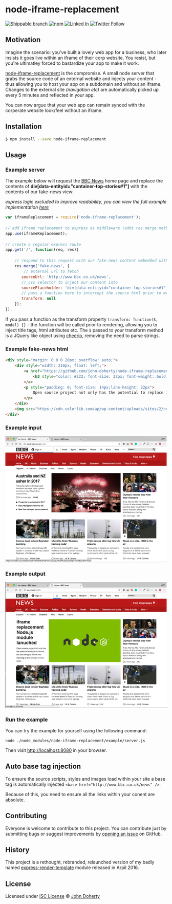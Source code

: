# node-iframe-replacement
[![Shippable branch](https://img.shields.io/shippable/5869721607d5371300747182/master.svg)](https://app.shippable.com/projects/5869721607d5371300747182) [![npm](https://img.shields.io/npm/dt/node-iframe-replacement.svg)](https://www.npmjs.com/package/node-iframe-replacement) [![Linked In](https://img.shields.io/badge/Linked-In-blue.svg)](https://www.linkedin.com/in/john-i-doherty) [![Twitter Follow](https://img.shields.io/twitter/follow/espadrine.svg?style=social&label=Follow&style=plastic)](https://twitter.com/CambridgeMVP)

## Motivation
Imagine the scenario: you've built a lovely web app for a business, who later insists it goes live within an iframe of their corp website. You resist, but you're ultimatley forced to bastardize your app to make it work. 

[node-iframe-replacement](https://github.com/john-doherty/node-iframe-replacement) is the compromise. A small node server that grabs the source code of an external website and injects your content - thus allowing you to host your app on a subdomain and without an iframe. Changes to the external site _(navigation etc)_ are automatically picked up every 5 minutes and reflected in your app.

You can now argue that your web app can remain synced with the corperate website look/feel without an iframe.


## Installation

```bash
$ npm install --save node-iframe-replacement
```

## Usage

### Example server

The example below will request the [BBC News](http://www.bbc.co.uk/news) home page and replace the contents of **div[data-entityid="container-top-stories#1"]** with the contents of our fake-news view:

_express logic excluded to improve readability, you can view the full example implementation [here](example/server.js)_

```js
var iframeReplacement = require('node-iframe-replacement');

// add iframe replacement to express as middleware (adds res.merge method)
app.use(iframeReplacement);

// create a regular express route
app.get('/', function(req, res){

    // respond to this request with our fake-news content embedded within the BBC News home page
    res.merge('fake-news', {
        // external url to fetch
       sourceUrl: 'http://www.bbc.co.uk/news',
       // css selector to inject our content into
       sourcePlaceholder: 'div[data-entityid="container-top-stories#1"]',
       // pass a function here to intercept the source html prior to merging
       transform: null
    });
});
```

If you pass a function as the transform property ```transform: function($, model) {}``` - the function will be called prior to rendering, allowing you to inject title tags, html attributes etc.
The `$` passed to your transform method is a JQuery like object using [cheerio](https://github.com/cheeriojs/cheerio#cheerio), removing the need to parse strings.

### Example fake-news html

```html
<div style="margin: 0 0 0 20px; overflow: auto;">
    <div style="width: 210px; float: left;">
        <a href="https://github.com/john-doherty/node-iframe-replacement" target="_blank">
            <h3 style="color: #222; font-size: 32px; font-weight: bold; margin: 0 0 10px 0;">iframe replacement Node.js module lanuched</h3>
        </a>
        <p style="padding: 0; font-size: 14px;line-height: 22px">
            Open source project not only has the potential to replace iframes, but also brings a whole new meaning to the concept of fake news.
        </p>
    </div>
    <img src="https://cdn.colorlib.com/wp/wp-content/uploads/sites/2/nodejs-frameworks.png" alt="Node js logo" style="width: 500px; float: right;"/>
</div>
```

### Example input

![alt text](docs/bbc-news-actual-homepage.png "BBC News actual homepage")

### Example output

![alt text](docs/bbc-news-fake-homepage.png "BBC News actual homepage")

### Run the example

You can try the example for yourself using the following command:

```
node ./node_modules/node-iframe-replacement/example/server.js
```

Then visit [http://localhost:8080](http://localhost:8080) in your browser.

## Auto base tag injection

To ensure the source scripts, styles and images load within your site a base tag is automatically injected ```<base href="http://www.bbc.co.uk/news" />```.

Because of this, you need to ensure all the links within your conent are absolute.

## Contributing

Everyone is  welcome to contribute to this project. You can contribute just by submitting bugs or suggest improvements by [opening an issue](https://github.com/john-doherty/node-iframe-replacement/issues) on GitHub.

## History

This project is a rethought, rebranded, relaunched version of my badly named [express-render-template](https://www.npmjs.com/package/express-render-template) module released in Arpil 2016.

## License

Licensed under [ISC License](LICENSE) &copy; [John Doherty](https://twitter.com/CambridgeMVP)